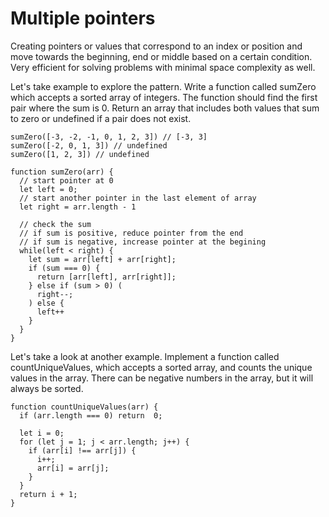 # Multiple pointers

Creating pointers or values that correspond to an index or position and move towards the beginning, end or middle based on a certain condition. Very efficient for solving problems with minimal space complexity as well.

Let's take example to explore the pattern. Write a function called sumZero which accepts a sorted array of integers. The function should find the first pair where the sum is 0. Return an array that includes both values that sum to zero or undefined if a pair does not exist.

```TS
sumZero([-3, -2, -1, 0, 1, 2, 3]) // [-3, 3]
sumZero([-2, 0, 1, 3]) // undefined
sumZero([1, 2, 3]) // undefined
```

```TS
function sumZero(arr) {
  // start pointer at 0
  let left = 0;
  // start another pointer in the last element of array
  let right = arr.length - 1

  // check the sum
  // if sum is positive, reduce pointer from the end
  // if sum is negative, increase pointer at the begining
  while(left < right) {
    let sum = arr[left] + arr[right];
    if (sum === 0) {
      return [arr[left], arr[right]];
    } else if (sum > 0) (
      right--;
    ) else {
      left++
    }
  }
}
```

Let's take a look at another example. Implement a function called countUniqueValues, which accepts a sorted array, and counts the unique values in the array. There can be negative numbers in the array, but it will always be sorted.

```TS
function countUniqueValues(arr) {
  if (arr.length === 0) return  0;

  let i = 0;
  for (let j = 1; j < arr.length; j++) {
    if (arr[i] !== arr[j]) {
      i++;
      arr[i] = arr[j];
    }
  }
  return i + 1;
}
```
